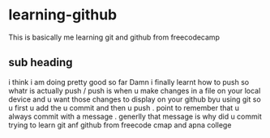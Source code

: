 # learning-github
This is basically me learning git and github from freecodecamp
## sub heading 
i think i am doing pretty good so far Damn i finally learnt how to push 
so whatr is actually push / push is when u make changes in a file on your local device and u want those changes to display on your github byu using git so u first u add the u commit and then u push .
point to remember that u always commit with a message . generlly that message is why did u commit 
trying to learn git anf github from freecode cmap and apna college